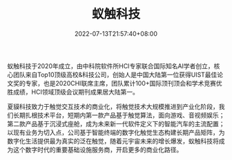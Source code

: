 ﻿---
weight: 
title: "蚁触科技"
description: "蚁触科技于2020年成立，由中科院软件所HCI专家联合国际知名AI学者创立，核心团队来自Top10顶级高校&科技公司，创始人是中国大陆第一位获得UIST最佳论文奖的专家，也是2020CHI联席主席，团队累计100+国际顶刊顶会和学术竞赛优胜成绩，HCI领域顶级会议期刊成果居大陆第一。"
date: 2022-07-13T21:57:40+08:00
lastmod: 2022-07-13T16:45:40+08:00
draft: false
authors: ["MineW"]
featuredImage: "313.jpg"
link: "https://www.tianyancha.com/brand/b1135688984"
tags: ["蚁触科技","人机交互"]
categories: ["navigation"]
navigation: ["人机交互"]
lightgallery: true
toc: true
pinned: false
recommend: false
recommend1: false
---
蚁触科技于2020年成立，由中科院软件所HCI专家联合国际知名AI学者创立，核心团队来自Top10顶级高校&科技公司，创始人是中国大陆第一位获得UIST最佳论文奖的专家，也是2020CHI联席主席，团队累计100+国际顶刊顶会和学术竞赛优胜成绩，HCI领域顶级会议期刊成果居大陆第一。

夏貘科技致力于触觉交互技术的商业化，将触觉技术大规模推进到产业化阶段，我们长期扎根技术平台，短期内第一款产品基于触觉算法，面向游戏、音视频娱乐；第二款产品基于沉浸式座舱，成为未来新一代软件定义下的智能汽车的主流配置；以现有业务为切入点，公司基于智能终端的数字化触觉生态构建长期产品矩阵，为数字化生活提供最为真实的泛在触觉，随着元宇宙未来的增长爆发，蚁触科技将成为这个数字时代的重要基础设施服务商，开启更多的商业化路径。